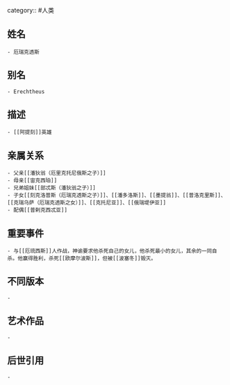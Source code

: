 category:: #人类
## 姓名
	- 厄瑞克透斯
## 别名
	- Erechtheus
## 描述
	- [[阿提刻]]英雄
## 亲属关系
	- 父亲[[潘狄翁（厄里克托尼俄斯之子）]]
	- 母亲[[宙克西珀]]
	- 兄弟姐妹[[部忒斯（潘狄翁之子）]]
	- 子女[[刻克洛普斯（厄瑞克透斯之子）]]、[[潘多洛斯]]、[[墨提翁]]、[[普洛克里斯]]、[[克瑞乌萨（厄瑞克透斯之女）]]、[[克托尼亚]]、[[俄瑞堤伊亚]]
	- 配偶[[普剌克西忒亚]]
## 重要事件
	- 与[[厄琉西斯]]人作战，神谕要求他杀死自己的女儿，他杀死最小的女儿，其余的一同自杀。他赢得胜利，杀死[[欧摩尔波斯]]，但被[[波塞冬]]毁灭。
## 不同版本
	-
## 艺术作品
	-
## 后世引用
	-
